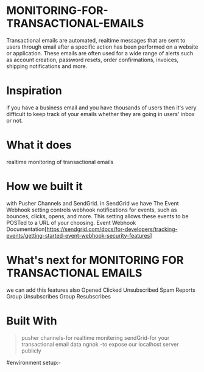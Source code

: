 # MONITORING-FOR-TRANSACTIONAL-EMAILS

Transactional emails are automated, realtime messages that are sent to users through email after a specific action has been performed on a website or application. These emails are often used for a wide range of alerts such as account creation, password resets, order confirmations, invoices, shipping notifications and more.

# Inspiration
if you have a business email and you have thousands of users then it's very difficult to keep track of your emails whether they are going in users' inbox or not.

# What it does
realtime monitoring of transactional emails

# How we built it
with Pusher Channels and SendGrid. in SendGrid we have The Event Webhook setting controls webhook notifications for events, such as bounces, clicks, opens, and more. This setting allows these events to be POSTed to a URL of your choosing. Event Webhook Documentation[https://sendgrid.com/docs/for-developers/tracking-events/getting-started-event-webhook-security-features]

# What's next for MONITORING FOR TRANSACTIONAL EMAILS
we can add this features also Opened Clicked Unsubscribed Spam Reports Group Unsubscribes Group Resubscribes

# Built With 
>pusher channels-for realtime monitering
>sendGrid-for your transactional email data
>ngnok -to expose our localhost server publicly 

#environment setup:-
